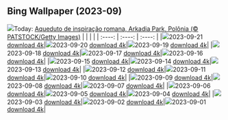 ## Bing Wallpaper (2023-09)
![](https://global.bing.com/th?id=OHR.ArkadiaPark_PT-BR4736119356_UHD.jpg&w=1000)Today: [Aqueduto de inspiração romana, Arkadia Park, Polônia (© PATSTOCK/Getty Images)](https://global.bing.com/th?id=OHR.ArkadiaPark_PT-BR4736119356_UHD.jpg)
|      |      |      |
| :----: | :----: | :----: |
|![](https://global.bing.com/th?id=OHR.ArkadiaPark_PT-BR4736119356_UHD.jpg&pid=hp&w=384&h=216&rs=1&c=4)2023-09-21 [download 4k](https://global.bing.com/th?id=OHR.ArkadiaPark_PT-BR4736119356_UHD.jpg)|![](https://global.bing.com/th?id=OHR.OktoberfestWorkers_PT-BR4293032455_UHD.jpg&pid=hp&w=384&h=216&rs=1&c=4)2023-09-20 [download 4k](https://global.bing.com/th?id=OHR.OktoberfestWorkers_PT-BR4293032455_UHD.jpg)|![](https://global.bing.com/th?id=OHR.MilkyWayPortugal_PT-BR3876107182_UHD.jpg&pid=hp&w=384&h=216&rs=1&c=4)2023-09-19 [download 4k](https://global.bing.com/th?id=OHR.MilkyWayPortugal_PT-BR3876107182_UHD.jpg)|
|![](https://global.bing.com/th?id=OHR.PiuvaRosa_PT-BR7653122974_UHD.jpg&pid=hp&w=384&h=216&rs=1&c=4)2023-09-18 [download 4k](https://global.bing.com/th?id=OHR.PiuvaRosa_PT-BR7653122974_UHD.jpg)|![](https://global.bing.com/th?id=OHR.SplugenPass_PT-BR0721190806_UHD.jpg&pid=hp&w=384&h=216&rs=1&c=4)2023-09-17 [download 4k](https://global.bing.com/th?id=OHR.SplugenPass_PT-BR0721190806_UHD.jpg)|![](https://global.bing.com/th?id=OHR.GlenariffForest_PT-BR9967588359_UHD.jpg&pid=hp&w=384&h=216&rs=1&c=4)2023-09-16 [download 4k](https://global.bing.com/th?id=OHR.GlenariffForest_PT-BR9967588359_UHD.jpg)|
|![](https://global.bing.com/th?id=OHR.MongoliaHorses_PT-BR8973116827_UHD.jpg&pid=hp&w=384&h=216&rs=1&c=4)2023-09-15 [download 4k](https://global.bing.com/th?id=OHR.MongoliaHorses_PT-BR8973116827_UHD.jpg)|![](https://global.bing.com/th?id=OHR.HemakutaHill_PT-BR7948471719_UHD.jpg&pid=hp&w=384&h=216&rs=1&c=4)2023-09-14 [download 4k](https://global.bing.com/th?id=OHR.HemakutaHill_PT-BR7948471719_UHD.jpg)|![](https://global.bing.com/th?id=OHR.NorthSeaStairs_PT-BR3028511993_UHD.jpg&pid=hp&w=384&h=216&rs=1&c=4)2023-09-13 [download 4k](https://global.bing.com/th?id=OHR.NorthSeaStairs_PT-BR3028511993_UHD.jpg)|
|![](https://global.bing.com/th?id=OHR.MarathonMedoc_PT-BR1559256786_UHD.jpg&pid=hp&w=384&h=216&rs=1&c=4)2023-09-12 [download 4k](https://global.bing.com/th?id=OHR.MarathonMedoc_PT-BR1559256786_UHD.jpg)|![](https://global.bing.com/th?id=OHR.WalrusSvalbard_PT-BR0496764214_UHD.jpg&pid=hp&w=384&h=216&rs=1&c=4)2023-09-11 [download 4k](https://global.bing.com/th?id=OHR.WalrusSvalbard_PT-BR0496764214_UHD.jpg)|![](https://global.bing.com/th?id=OHR.AyutthayaTemple_PT-BR9714434694_UHD.jpg&pid=hp&w=384&h=216&rs=1&c=4)2023-09-10 [download 4k](https://global.bing.com/th?id=OHR.AyutthayaTemple_PT-BR9714434694_UHD.jpg)|
|![](https://global.bing.com/th?id=OHR.BathCircus_PT-BR8962736983_UHD.jpg&pid=hp&w=384&h=216&rs=1&c=4)2023-09-09 [download 4k](https://global.bing.com/th?id=OHR.BathCircus_PT-BR8962736983_UHD.jpg)|![](https://global.bing.com/th?id=OHR.MonumentoIpiranga_PT-BR3590337434_UHD.jpg&pid=hp&w=384&h=216&rs=1&c=4)2023-09-08 [download 4k](https://global.bing.com/th?id=OHR.MonumentoIpiranga_PT-BR3590337434_UHD.jpg)|![](https://global.bing.com/th?id=OHR.CreteHarbor_PT-BR1581901908_UHD.jpg&pid=hp&w=384&h=216&rs=1&c=4)2023-09-07 [download 4k](https://global.bing.com/th?id=OHR.CreteHarbor_PT-BR1581901908_UHD.jpg)|
|![](https://global.bing.com/th?id=OHR.MountSegla_PT-BR1076909696_UHD.jpg&pid=hp&w=384&h=216&rs=1&c=4)2023-09-06 [download 4k](https://global.bing.com/th?id=OHR.MountSegla_PT-BR1076909696_UHD.jpg)|![](https://global.bing.com/th?id=OHR.BourgesMarsh_PT-BR0624704700_UHD.jpg&pid=hp&w=384&h=216&rs=1&c=4)2023-09-05 [download 4k](https://global.bing.com/th?id=OHR.BourgesMarsh_PT-BR0624704700_UHD.jpg)|![](https://global.bing.com/th?id=OHR.ManhattanAerial_PT-BR8149904534_UHD.jpg&pid=hp&w=384&h=216&rs=1&c=4)2023-09-04 [download 4k](https://global.bing.com/th?id=OHR.ManhattanAerial_PT-BR8149904534_UHD.jpg)|
|![](https://global.bing.com/th?id=OHR.TinyHummer_PT-BR7642539069_UHD.jpg&pid=hp&w=384&h=216&rs=1&c=4)2023-09-03 [download 4k](https://global.bing.com/th?id=OHR.TinyHummer_PT-BR7642539069_UHD.jpg)|![](https://global.bing.com/th?id=OHR.TurkeyTailMush_PT-BR7169836000_UHD.jpg&pid=hp&w=384&h=216&rs=1&c=4)2023-09-02 [download 4k](https://global.bing.com/th?id=OHR.TurkeyTailMush_PT-BR7169836000_UHD.jpg)|![](https://global.bing.com/th?id=OHR.IronwoodCactus_PT-BR6649967427_UHD.jpg&pid=hp&w=384&h=216&rs=1&c=4)2023-09-01 [download 4k](https://global.bing.com/th?id=OHR.IronwoodCactus_PT-BR6649967427_UHD.jpg)|
